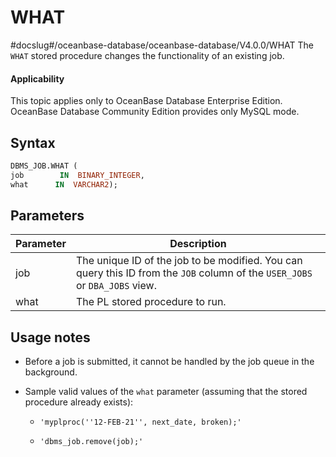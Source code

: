 WHAT
=========================
#docslug#/oceanbase-database/oceanbase-database/V4.0.0/WHAT
The `WHAT` stored procedure changes the functionality of an existing job.

<main id="notice" >
    <h4>Applicability</h4>
    <p>This topic applies only to OceanBase Database Enterprise Edition. OceanBase Database Community Edition provides only MySQL mode. </p>
  </main>

Syntax
-----------------------

```sql
DBMS_JOB.WHAT (
job        IN  BINARY_INTEGER,
what      IN  VARCHAR2);
```



Parameters
-------------------------



| Parameter | Description                                                                                                                  |
|-----------|------------------------------------------------------------------------------------------------------------------------------|
| job       | The unique ID of the job to be modified.  You can query this ID from the `JOB` column of the `USER_JOBS` or `DBA_JOBS` view. |
| what      | The PL stored procedure to run.                                                                                              |



Usage notes
-------------------------

* Before a job is submitted, it cannot be handled by the job queue in the background.



* Sample valid values of the `what` parameter (assuming that the stored procedure already exists):

   * `'myplproc(''12-FEB-21'', next_date, broken);'`

   * `'dbms_job.remove(job);'`








